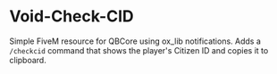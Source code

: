 # Void-Check-CID
Simple FiveM resource for QBCore using ox_lib notifications. Adds a `/checkcid` command that shows the player's Citizen ID and copies it to clipboard.
